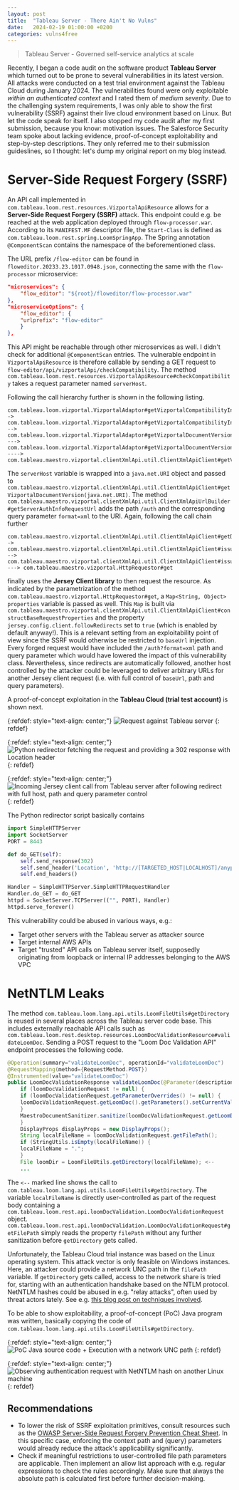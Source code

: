```yaml
---
layout: post
title:  "Tableau Server - There Ain't No Vulns"
date:   2024-02-19 01:00:00 +0200
categories: vulns4free
---
```


> Tableau Server - Governed self-service analytics at scale

Recently, I began a code audit on the software product **Tableau Server** which turned out to be prone to several vulnerabilities in its latest version. All attacks were conducted on a test trial environment against the Tableau Cloud during January 2024. The vulnerabilities found were only exploitable *within an authenticated context* and I rated them of *medium severity*. Due to the challenging system requirements, I was only able to show the first vulnerability (SSRF) against their live cloud environment based on Linux. But let the code speak for itself. I also stopped my code audit after my first submission, because you know: motivation issues. The Salesforce Security team spoke about lacking evidence, proof-of-concept exploitability and step-by-step descriptions. They only referred me to their submission guideslines, so I thought: let's dump my original report on my blog instead.


# Server-Side Request Forgery (SSRF)

An API call implemented in `com.tableau.loom.rest.resources.VizportalApiResource` allows for a **Server-Side Request Forgery (SSRF)** attack. This endpoint could e.g. be reached at the web application deployed through `flow-processor.war`. According to its `MANIFEST.MF` descriptor file, the `Start-Class` is defined as `com.tableau.loom.rest.spring.LoomSpringApp`. The Spring annotation `@ComponentScan` contains the namespace of the beforementioned class.

The URL prefix `/flow-editor` can be found in `floweditor.20233.23.1017.0948.json`, connecting the same with the `flow-processor` microservice:

```json
"microservices": {
    "flow_editor": "${root}/floweditor/flow-processor.war"
},
"microserviceOptions": {
    "flow_editor": {
    "urlprefix": "flow-editor"
    }
},
```

This API might be reachable through other microservices as well. I didn't check for additional `@ComponentScan` entries.
The vulnerable endpoint in `VizportalApiResource` is therefore callable by sending a GET request to `flow-editor/api/vizportalApi/checkCompatibility`. The method `com.tableau.loom.rest.resources.VizportalApiResource#checkCompatibility` takes a request parameter named `serverHost`.

Following the call hierarchy further is shown in the following listing.

```
com.tableau.loom.vizportal.VizportalAdaptor#getVizportalCompatibilityInfo
-> com.tableau.loom.vizportal.VizportalAdaptor#getVizportalCompatibilityInfo_aroundBody18
--> com.tableau.loom.vizportal.VizportalAdaptor#getVizportalDocumentVersion
---> com.tableau.loom.vizportal.VizportalAdaptor#getVizportalDocumentVersion_aroundBody16
----> com.tableau.maestro.vizportal.clientXmlApi.util.ClientXmlApiClient#getVizportalDocumentVersion(java.lang.String)
```

The `serverHost` variable is wrapped into a `java.net.URI` object and passed to `com.tableau.maestro.vizportal.clientXmlApi.util.ClientXmlApiClient#getVizportalDocumentVersion(java.net.URI)`. The method `com.tableau.maestro.vizportal.clientXmlApi.util.ClientXmlApiUrlBuilder#getServerAuthInfoRequestUrl` adds the path `/auth` and the corresponding query parameter `format=xml` to the URI. Again, following the call chain further

```
com.tableau.maestro.vizportal.clientXmlApi.util.ClientXmlApiClient#getDocumentVersion
-> com.tableau.maestro.vizportal.clientXmlApi.util.ClientXmlApiClient#issueGetRequestForUrlAndReadXmlResponse
--> com.tableau.maestro.vizportal.clientXmlApi.util.ClientXmlApiClient#issueGetRequestForUrl
---> com.tableau.maestro.vizportal.HttpRequestor#get
```
finally uses the **Jersey Client library** to then request the resource. As indicated by the parametrization of the method `com.tableau.maestro.vizportal.HttpRequestor#get`, a `Map<String, Object> properties` variable is passed as well. This `Map` is built via `com.tableau.maestro.vizportal.clientXmlApi.util.ClientXmlApiClient#constructBaseRequestProperties` and the property `jersey.config.client.followRedirects` set to `true` (which is enabled by default anyway!). This is a relevant setting from an exploitability point of view since the SSRF would otherwise be restricted to `baseUrl` injection. Every forged request would have included the `/auth?format=xml` path and query parameter which would have lowered the impact of this vulnerability class. Nevertheless, since redirects are automatically followed, another host controlled by the attacker could be leveraged to deliver arbitrary URLs for another Jersey client request (i.e. with full control of `baseUrl`, path and query parameters).

A proof-of-concept exploitation in the **Tableau Cloud (trial test account)** is shown next.

{:refdef: style="text-align: center;"}
![Request against Tableau server](/assets/images/tableau/ssrf_request.png)
{: refdef}

{:refdef: style="text-align: center;"}
![Python redirector fetching the request and providing a 302 response with Location header](/assets/images/tableau/python_redirector.png)
{: refdef}

{:refdef: style="text-align: center;"}
![Incoming Jersey client call from Tableau server after following redirect with full host, path and query parameter control](/assets/images/tableau/jersey_client.png)
{: refdef}

The Python redirector script basically contains
```python
import SimpleHTTPServer
import SocketServer
PORT = 8443

def do_GET(self):
    self.send_response(302)
    self.send_header('Location', 'http://[TARGETED_HOST|LOCALHOST]/anypath/iwant?withquery=params')
    self.end_headers()

Handler = SimpleHTTPServer.SimpleHTTPRequestHandler
Handler.do_GET = do_GET
httpd = SocketServer.TCPServer(("", PORT), Handler)
httpd.serve_forever()
```

This vulnerability could be abused in various ways, e.g.:

* Target other servers with the Tableau server as attacker source
* Target internal AWS APIs
* Target "trusted" API calls on Tableau server itself, supposedly originating from loopback or internal IP addresses belonging to the AWS VPC

# NetNTLM Leaks

The method `com.tableau.loom.lang.api.utils.LoomFileUtils#getDirectory` is reused in several places across the Tableau server code base. This includes externally reachable API calls such as `com.tableau.loom.rest.desktop.resources.LoomDocValidationResource#validateLoomDoc`. Sending a POST request to the "Loom Doc Validation API" endpoint processes the following code.

```java
@Operation(summary="validateLoomDoc", operationId="validateLoomDoc")
@RequestMapping(method={RequestMethod.POST})
@Instrumented(value="validateLoomDoc")
public LoomDocValidationResponse validateLoomDoc(@Parameter(description="docValidationRequest") @RequestBody LoomDocValidationRequest loomDocValidationRequest, HttpServletRequest request) throws LoomException {
    if (loomDocValidationRequest != null) {
    if (loomDocValidationRequest.getParameterOverrides() != null) {
    loomDocValidationRequest.getLoomDoc().getParameters().setCurrentValues(loomDocValidationRequest.getParameterOverrides());
    }
    MaestroDocumentSanitizer.sanitize(loomDocValidationRequest.getLoomDoc());
    }
    DisplayProps displayProps = new DisplayProps();
    String localFileName = loomDocValidationRequest.getFilePath();
    if (StringUtils.isEmpty(localFileName)) {
    localFileName = ".";
    }
    File loomDir = LoomFileUtils.getDirectory(localFileName); <--
	...
```

The `<--` marked line shows the call to `com.tableau.loom.lang.api.utils.LoomFileUtils#getDirectory`. The variable `localFileName` is directly user-controlled as part of the request body containing a `com.tableau.loom.rest.api.loomDocValidation.LoomDocValidationRequest` object. `com.tableau.loom.rest.api.loomDocValidation.LoomDocValidationRequest#getFilePath` simply reads the property `filePath` without any further sanitization before `getDirectory` gets called.

Unfortunately, the Tableau Cloud trial instance was based on the Linux operating system. This attack vector is only feasible on Windows instances. Here, an attacker could provide a network UNC path in the `filePath` variable. If `getDirectory` gets called, access to the network share is tried for, starting with an authentication handshake based on the NTLM protocol. NetNTLM hashes could be abused in e.g. "relay attacks", often used by threat actors lately. See e.g. [this blog post on techniques involved](https://trustedsec.com/blog/a-comprehensive-guide-on-relaying-anno-2022).

To be able to show exploitability, a proof-of-concept (PoC) Java program was written, basically copying the code of `com.tableau.loom.lang.api.utils.LoomFileUtils#getDirectory`.

{:refdef: style="text-align: center;"}
![PoC Java source code + Execution with a network UNC path](/assets/images/tableau/java_poc.png)
{: refdef}

{:refdef: style="text-align: center;"}
![Observing authentication request with NetNTLM hash on another Linux machine](/assets/images/tableau/ntlm_auth.png)
{: refdef}


## Recommendations
* To lower the risk of SSRF exploitation primitives, consult resources such as the [OWASP Server-Side Request Forgery Prevention Cheat Sheet](https://cheatsheetseries.owasp.org/cheatsheets/Server_Side_Request_Forgery_Prevention_Cheat_Sheet.html). In this specific case, enforcing the context path and (query) parameters would already reduce the attack's applicability significantly.
* Check if meaningful restrictions to user-controlled file path parameters are applicable. Then implement an allow list approach with e.g. regular expressions to check the rules accordingly. Make sure that always the absolute path is calculated first before further decision-making.
